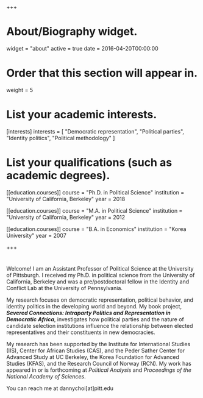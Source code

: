 +++
# About/Biography widget.
widget = "about"
active = true
date = 2016-04-20T00:00:00

# Order that this section will appear in.
weight = 5

# List your academic interests.
[interests]
  interests = [
    "Democratic representation",
    "Political parties",
    "Identity politics",
    "Political methodology"
  ]

# List your qualifications (such as academic degrees).
[[education.courses]]
  course = "Ph.D. in Political Science"
  institution = "University of California, Berkeley"
  year = 2018

[[education.courses]]
  course = "M.A. in Political Science"
  institution = "University of California, Berkeley"
  year = 2012

[[education.courses]]
  course = "B.A. in Economics"
  institution = "Korea University"
  year = 2007
 
+++

# 

Welcome! I am an Assistant Professor of Political Science at the University of Pittsburgh. I received my Ph.D. in political science from the University of California, Berkeley and was a pre/postdoctoral fellow in the Identity and Conflict Lab at the University of Pennsylvania.

My research focuses on democratic representation, political behavior, and identity politics in the developing world and beyond. My book project, **_Severed Connections: Intraparty Politics and Representation in Democratic Africa_**, investigates how political parties and the nature of candidate selection institutions influence the relationship between elected representatives and their constituents in new democracies. 

​My research has been supported by the Institute for International Studies (IIS), Center for African Studies (CAS), and the Peder Sather Center for Advanced Study at UC Berkeley, the Korea Foundation for Advanced Studies (KFAS), and the Research Council of Norway (RCN). My work has appeared in or is forthcoming at _Political Analysis_ and _Proceedings of the National Academy of Sciences_.

You can reach me at dannychoi[at]pitt.edu
 
